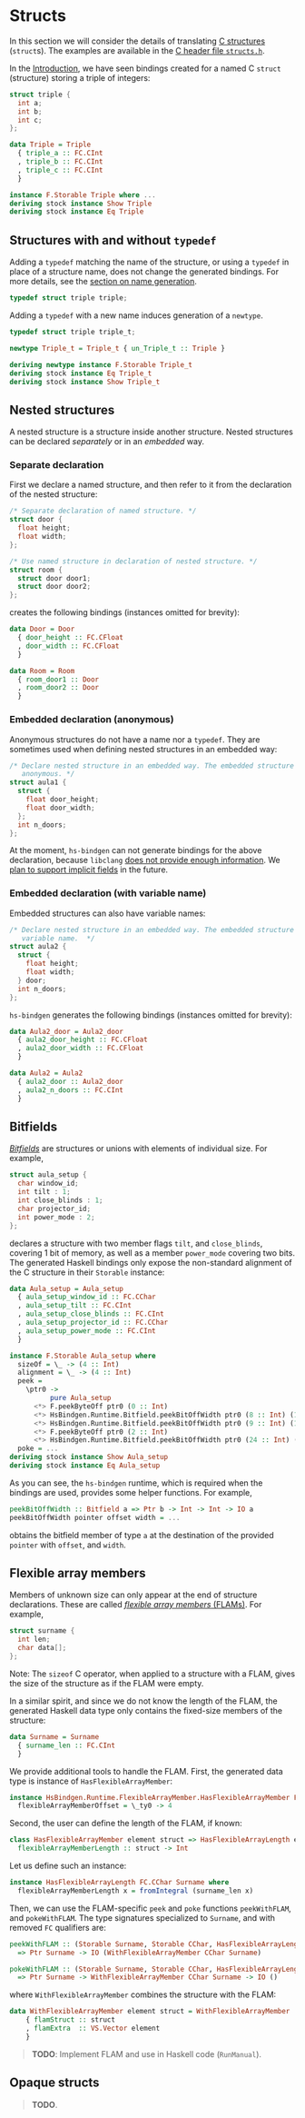 # Structs

In this section we will consider the details of translating [C
structures](https://en.wikipedia.org/wiki/Struct_(C_programming_language))
(`struct`s). The examples are available in the [C header file
`structs.h`](/manual/c/structs.h).

In the [Introduction](/manual/LowLevel/Introduction.md), we have seen bindings
created for a named C `struct` (structure) storing a triple of integers:

```c
struct triple {
  int a;
  int b;
  int c;
};
```

```haskell
data Triple = Triple
  { triple_a :: FC.CInt
  , triple_b :: FC.CInt
  , triple_c :: FC.CInt
  }

instance F.Storable Triple where ...
deriving stock instance Show Triple
deriving stock instance Eq Triple
```

## Structures with and without `typedef`

Adding a `typedef` matching the name of the structure, or using a `typedef` in
place of a structure name, does not change the generated bindings. For more
details, see the [section on name
generation](/manual/LowLevel/GeneratedNames.md).

```c
typedef struct triple triple;
```

Adding a `typedef` with a new name induces generation of a `newtype`.

```c
typedef struct triple triple_t;
```

```haskell
newtype Triple_t = Triple_t { un_Triple_t :: Triple }

deriving newtype instance F.Storable Triple_t
deriving stock instance Eq Triple_t
deriving stock instance Show Triple_t
```

## Nested structures

A nested structure is a structure inside another structure. Nested structures
can be declared _separately_ or in an _embedded_ way.

### Separate declaration

First we declare a named structure, and then refer to it from the declaration of
the nested structure:

```c
/* Separate declaration of named structure. */
struct door {
  float height;
  float width;
};

/* Use named structure in declaration of nested structure. */
struct room {
  struct door door1;
  struct door door2;
};
```

creates the following bindings (instances omitted for brevity):

```haskell
data Door = Door
  { door_height :: FC.CFloat
  , door_width :: FC.CFloat
  }

data Room = Room
  { room_door1 :: Door
  , room_door2 :: Door
  }
```

### Embedded declaration (anonymous)

Anonymous structures do not have a name nor a `typedef`. They are sometimes used
when defining nested structures in an embedded way:

```c
/* Declare nested structure in an embedded way. The embedded structure is
   anonymous. */
struct aula1 {
  struct {
    float door_height;
    float door_width;
  };
  int n_doors;
};
```

<!-- TODO: https://github.com/well-typed/hs-bindgen/issues/659 -->

At the moment, `hs-bindgen` can not generate bindings for the above declaration,
because `libclang` [does not provide enough
information](https://github.com/llvm/llvm-project/issues/122257). We [plan to
support implicit fields](https://github.com/well-typed/hs-bindgen/issues/659) in
the future.

### Embedded declaration (with variable name)

Embedded structures can also have variable names:

```c
/* Declare nested structure in an embedded way. The embedded structure has a
   variable name.  */
struct aula2 {
  struct {
    float height;
    float width;
  } door;
  int n_doors;
};
```

`hs-bindgen` generates the following bindings (instances omitted for brevity):

```haskell
data Aula2_door = Aula2_door
  { aula2_door_height :: FC.CFloat
  , aula2_door_width :: FC.CFloat
  }

data Aula2 = Aula2
  { aula2_door :: Aula2_door
  , aula2_n_doors :: FC.CInt
  }
```

## Bitfields

[_Bitfields_](https://www.geeksforgeeks.org/bit-fields-c/) are structures or
unions with elements of individual size. For example,

```c
struct aula_setup {
  char window_id;
  int tilt : 1;
  int close_blinds : 1;
  char projector_id;
  int power_mode : 2;
};
```

declares a structure with two member flags `tilt`, and `close_blinds`, covering
1 bit of memory, as well as a member `power_mode` covering two bits. The
generated Haskell bindings only expose the non-standard alignment of the C
structure in their `Storable` instance:

```haskell
data Aula_setup = Aula_setup
  { aula_setup_window_id :: FC.CChar
  , aula_setup_tilt :: FC.CInt
  , aula_setup_close_blinds :: FC.CInt
  , aula_setup_projector_id :: FC.CChar
  , aula_setup_power_mode :: FC.CInt
  }

instance F.Storable Aula_setup where
  sizeOf = \_ -> (4 :: Int)
  alignment = \_ -> (4 :: Int)
  peek =
    \ptr0 ->
          pure Aula_setup
      <*> F.peekByteOff ptr0 (0 :: Int)
      <*> HsBindgen.Runtime.Bitfield.peekBitOffWidth ptr0 (8 :: Int) (1 :: Int)
      <*> HsBindgen.Runtime.Bitfield.peekBitOffWidth ptr0 (9 :: Int) (1 :: Int)
      <*> F.peekByteOff ptr0 (2 :: Int)
      <*> HsBindgen.Runtime.Bitfield.peekBitOffWidth ptr0 (24 :: Int) (2 :: Int)
  poke = ...
deriving stock instance Show Aula_setup
deriving stock instance Eq Aula_setup
```

As you can see, the `hs-bindgen` runtime, which is required when the bindings
are used, provides some helper functions. For example,

```haskell
peekBitOffWidth :: Bitfield a => Ptr b -> Int -> Int -> IO a
peekBitOffWidth pointer offset width = ...
```
obtains the bitfield member of type `a` at the destination of the provided
`pointer` with `offset`, and `width`.

## Flexible array members

Members of unknown size can only appear at the end of structure declarations.
These are called [_flexible array members_
(FLAMs)](https://en.wikipedia.org/wiki/Flexible_array_member). For example,

```c
struct surname {
  int len;
  char data[];
};
```

Note: The `sizeof` C operator, when applied to a structure with a FLAM, gives
the size of the structure as if the FLAM were empty.

In a similar spirit, and since we do not know the length of the FLAM, the
generated Haskell data type only contains the fixed-size members of the
structure:

```haskell
data Surname = Surname
  { surname_len :: FC.CInt
  }
```

We provide additional tools to handle the FLAM. First, the generated data type
is instance of `HasFlexibleArrayMember`:

```haskell
instance HsBindgen.Runtime.FlexibleArrayMember.HasFlexibleArrayMember FC.CChar Surname where
  flexibleArrayMemberOffset = \_ty0 -> 4
```

Second, the user can define the length of the FLAM, if known:

```haskell
class HasFlexibleArrayMember element struct => HasFlexibleArrayLength element struct | struct -> element where
  flexibleArrayMemberLength :: struct -> Int
```

Let us define such an instance:

```haskell
instance HasFlexibleArrayLength FC.CChar Surname where
  flexibleArrayMemberLength x = fromIntegral (surname_len x)
```

Then, we can use the FLAM-specific `peek` and `poke` functions `peekWithFLAM`,
and `pokeWithFLAM`. The type signatures specialized to `Surname`, and with
removed `FC` qualifiers are:

```haskell
peekWithFLAM :: (Storable Surname, Storable CChar, HasFlexibleArrayLength CChar Surname)
  => Ptr Surname -> IO (WithFlexibleArrayMember CChar Surname)

pokeWithFLAM :: (Storable Surname, Storable CChar, HasFlexibleArrayLength CChar Surname)
  => Ptr Surname -> WithFlexibleArrayMember CChar Surname -> IO ()
```

where `WithFlexibleArrayMember` combines the structure with the FLAM:

```haskell
data WithFlexibleArrayMember element struct = WithFlexibleArrayMember
    { flamStruct :: struct
    , flamExtra  :: VS.Vector element
    }
```

> **TODO**: Implement FLAM and use in Haskell code (`RunManual`).

## Opaque structs

> **TODO**.
